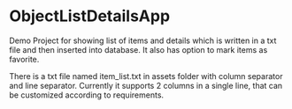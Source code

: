 # ObjectListDetailsApp
Demo Project for showing list of items and details which is written in a txt file and then inserted into database. It also has option to mark items as favorite.

There is a txt file named item_list.txt in assets folder with column separator and line separator.
Currently it supports 2 columns in a single line, that can be customized according to requirements.
